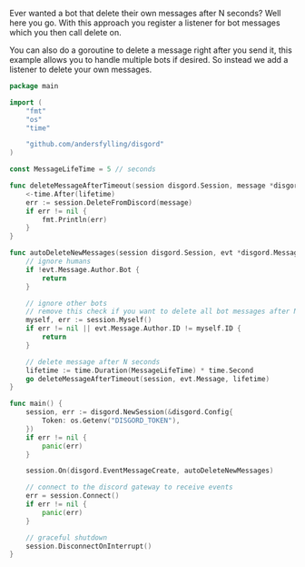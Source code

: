 Ever wanted a bot that delete their own messages after N seconds? Well here you go.
With this approach you register a listener for bot messages which you then call delete on.

You can also do a goroutine to delete a message right after you send it, this example allows you to handle multiple bots if desired. So instead we add a listener to delete your own messages.


```go
package main

import (
	"fmt"
	"os"
	"time"

	"github.com/andersfylling/disgord"
)

const MessageLifeTime = 5 // seconds

func deleteMessageAfterTimeout(session disgord.Session, message *disgord.Message, lifetime time.Duration) {
	<-time.After(lifetime)
	err := session.DeleteFromDiscord(message)
	if err != nil {
		fmt.Println(err)
	}
}

func autoDeleteNewMessages(session disgord.Session, evt *disgord.MessageCreate) {
	// ignore humans
	if !evt.Message.Author.Bot {
		return
	}

	// ignore other bots
	// remove this check if you want to delete all bot messages after N seconds
	myself, err := session.Myself()
	if err != nil || evt.Message.Author.ID != myself.ID {
		return
	}

	// delete message after N seconds
	lifetime := time.Duration(MessageLifeTime) * time.Second
	go deleteMessageAfterTimeout(session, evt.Message, lifetime)
}

func main() {
	session, err := disgord.NewSession(&disgord.Config{
		Token: os.Getenv("DISGORD_TOKEN"),
	})
	if err != nil {
		panic(err)
	}

	session.On(disgord.EventMessageCreate, autoDeleteNewMessages)

	// connect to the discord gateway to receive events
	err = session.Connect()
	if err != nil {
		panic(err)
	}

	// graceful shutdown
	session.DisconnectOnInterrupt()
}
```
